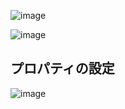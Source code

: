 ![image](https://user-images.githubusercontent.com/1501327/132444601-f1a81aac-f689-4569-ae79-9b942475f734.png)

![image](https://user-images.githubusercontent.com/1501327/132444949-214cb406-e387-4638-86f6-39e127631f33.png)

## プロパティの設定
![image](https://user-images.githubusercontent.com/1501327/132445121-543b122a-72b3-4915-9e94-b20d5ac52f8e.png)

